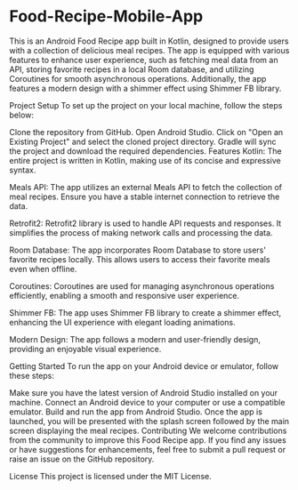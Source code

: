 # Food-Recipe-Mobile-App

This is an Android Food Recipe app built in Kotlin, designed to provide users with a collection of delicious meal recipes. The app is equipped with various features to enhance user experience, such as fetching meal data from an API, storing favorite recipes in a local Room database, and utilizing Coroutines for smooth asynchronous operations. Additionally, the app features a modern design with a shimmer effect using Shimmer FB library.

Project Setup
To set up the project on your local machine, follow the steps below:

Clone the repository from GitHub.
Open Android Studio.
Click on "Open an Existing Project" and select the cloned project directory.
Gradle will sync the project and download the required dependencies.
Features
Kotlin: The entire project is written in Kotlin, making use of its concise and expressive syntax.

Meals API: The app utilizes an external Meals API to fetch the collection of meal recipes. Ensure you have a stable internet connection to retrieve the data.

Retrofit2: Retrofit2 library is used to handle API requests and responses. It simplifies the process of making network calls and processing the data.

Room Database: The app incorporates Room Database to store users' favorite recipes locally. This allows users to access their favorite meals even when offline.

Coroutines: Coroutines are used for managing asynchronous operations efficiently, enabling a smooth and responsive user experience.

Shimmer FB: The app uses Shimmer FB library to create a shimmer effect, enhancing the UI experience with elegant loading animations.

Modern Design: The app follows a modern and user-friendly design, providing an enjoyable visual experience.

Getting Started
To run the app on your Android device or emulator, follow these steps:

Make sure you have the latest version of Android Studio installed on your machine.
Connect an Android device to your computer or use a compatible emulator.
Build and run the app from Android Studio.
Once the app is launched, you will be presented with the splash screen followed by the main screen displaying the meal recipes.
Contributing
We welcome contributions from the community to improve this Food Recipe app. If you find any issues or have suggestions for enhancements, feel free to submit a pull request or raise an issue on the GitHub repository.

License
This project is licensed under the MIT License.
